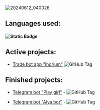![20240612_040026](https://github.com/lZemphix/lZemphix/assets/160344440/06d0e2db-dc22-4e68-83a2-3c9672afbf58)

## Languages used:
#### ![Static Badge](https://img.shields.io/badge/Python-100%25-blue)



## Active projects:
- [Trade bot app "Ihorium"](https://github.com/lZemphix/ihorium-trade-bot)
![GitHub Tag](https://img.shields.io/github/v/tag/lZemphix/ihorium-trade-bot?sort=date&label=pre-release&color=%20%23FDA50F)

## Finished projects:
- [Telegram bot "Play girl"](https://github.com/lZemphix/Play_girl_bot) -
![GitHub Tag](https://img.shields.io/github/v/tag/lZemphix/Play_girl_bot?label=Release&color=%20%23FDA50F)

- [Telegram bot "Aiya bot"](https://github.com/lZemphix/aiya_bot) -
![GitHub Tag](https://img.shields.io/github/v/tag/lZemphix/aiya_bot?label=Release&color=%20%23FDA50F)
